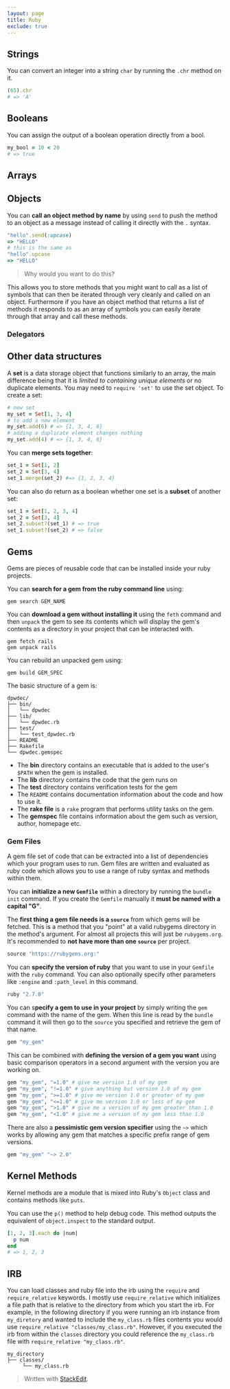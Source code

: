 ```yaml
---
layout: page
title: Ruby
exclude: true
---
```

## Strings
You can convert an integer into a string `char` by running the `.chr` method on it.
```ruby
(65).chr
# => 'A'
```
## Booleans
You can assign the output of a boolean operation directly from a bool.
```ruby
my_bool = 10 < 20
# => true
```

## Arrays


## Objects
You can **call an object method by name** by using `send` to push the method to an object as a message instead of calling it directly with the `.` syntax.
```ruby
"hello".send(:upcase)
=> "HELLO"
# this is the same as
"hello".upcase
=> "HELLO"
```
> Why would you want to do this?

This allows you to store methods that you might want to call as a list of symbols that can then be iterated through very cleanly and called on an object. Furthermore if you have an object method that returns a list of methods it responds to as an array of symbols you can easily iterate through that array and call these methods.

### Delegators

## Other data structures
A **set** is a data storage object  that functions similarly to an array, the main difference being that it is *limited to containing unique elements* or no duplicate elements. You may need to `require 'set'` to use the set object. To create a set:
```ruby
# new set
my_set = Set[1, 3, 4]
# to add a new element
my_set.add(6) # => {1, 3, 4, 6}
# adding a duplicate element changes nothing
my_set.add(4) # => {1, 3, 4, 6}
```
You can **merge sets together**:
```ruby
set_1 = Set[1, 2]
set_2 = Set[3, 4]
set_1.merge(set_2) #=> {1, 2, 3, 4}
```
You can also do return as a boolean whether one set is a **subset** of another set:
```ruby
set_1 = Set[1, 2, 3, 4]
set_2 = Set[3, 4]
set_2.subset?(set_1) # => true
set_1.subset?(set_2) # => false
```
## Gems
Gems are pieces of reusable code that can be installed inside your ruby projects. 

You can **search for a gem from the ruby command line** using:
```
gem search GEM_NAME
```
You can **download a gem without installing it** using the `feth` command and then `unpack` the gem to see its contents which will display the gem's contents as a directory in your project that can be interacted with.
```
gem fetch rails
gem unpack rails
```
You can rebuild an unpacked gem using:
```
gem build GEM_SPEC
```
The basic structure of a gem is:
```
dpwdec/
├── bin/
│   └── dpwdec
├── lib/
│   └── dpwdec.rb
├── test/
│   └── test_dpwdec.rb
├── README
├── Rakefile
└── dpwdec.gemspec
```

 - The **bin** directory contains an executable that is added to the user's `$PATH` when the gem is installed.
 - The **lib** directory contains the code that the gem runs on
 - The **test** directory contains verification tests for the gem
 - The `README` contains documentation information about the code and how to use it.
 - The **rake file** is a `rake` program that performs utility tasks on the gem.
 - The **gemspec** file contains information about the gem such as version, author, homepage etc.

### Gem Files
A gem file set of code that can be extracted into a list of dependencies which your program uses to run. Gem files are written and evaluated as ruby code which allows you to use a range of ruby syntax and methods within them. 

You can **initialize a new `Gemfile`** within a directory by running the `bundle init` command. If you create the `Gemfile` manually it **must be named with a capital "G"**.

The **first thing a gem file needs is a `source`** from which gems will be fetched. This is a method that you "point" at a valid rubygems directory in the method's argument. For almost all projects this will just be `rubygems.org`. It's recommended to **not have more than one `source`** per project.
```ruby
source "https://rubygems.org:"
```
You can **specify the version of ruby** that you want to use in your `Gemfile` with the `ruby` command. You can also optionally specify other parameters like `:engine` and `:path_level` in this command.
```ruby
ruby "2.7.0"
```
You can s**pecify a gem to use in your project** by simply writing the `gem` command with the name of the gem. When this line is read by the `bundle` command it will then go to the `source` you specified and retrieve the gem of that name.
```ruby
gem "my_gem"
```
This can be combined with **defining the version of a gem you want** using basic comparison operators in a second argument with the version you are working on.
```ruby
gem "my_gem", "=1.0" # give me version 1.0 of my gem
gem "my_gem", "!=1.0" # give anything but version 1.0 of my gem
gem "my_gem", ">=1.0" # give me version 1.0 or greater of my gem
gem "my_gem", "<=1.0" # give me version 1.0 or less of my gem
gem "my_gem", ">1.0" # give me a version of my gem greater than 1.0
gem "my_gem", "<1.0" # give me a version of my gem less than 1.0
```
There are also a **pessimistic gem version specifier** using the `~>` which works by allowing any gem that matches a specific prefix range of gem versions.
```ruby
gem "my_gem" "~> 2.0"
``` 

## Kernel Methods
Kernel methods are a module that is mixed into Ruby's `Object` class and contains methods like `puts`.

You can use the `p()` method to help debug code. This method outputs the equivalent of `object.inspect` to the standard output.
```ruby
[1, 2, 3].each do |num|
  p num
end
# => 1, 2, 3
```

## IRB
You can load classes and ruby file into the irb using the `require` and `require_relative` keywords. I mostly use `require_relative` which initializes a file path that is relative to the directory from which you start the irb. For example, in the following directory if you were running an irb instance from `my_diretory` and wanted to include the `my_class.rb` files contents you would use `require_relative "classes/my_class.rb"`. However, if you executed the irb from within the `classes` directory you could reference the `my_class.rb` file with `require_relative "my_class.rb"`.
```
my_directory
├── classes/
     └── my_class.rb
```

> Written with [StackEdit](https://stackedit.io/).
<!--stackedit_data:
eyJoaXN0b3J5IjpbOTMyODA4MTg0LC0yOTIyMTc0MjksOTU3NT
g4MDgzLDE0OTU4NzQ1MSwxNjA5MDI2NDE2LDk2MTA1NzU2Nywx
Mjk3OTc2NzQ5LC04MjI1MTg0NywxNDg0OTU3NDUsLTE1OTMyMz
YwNDksMjA2ODM1MDMzNCwtMTEyNTEwNTk4NSwtMTE1OTUyNzA0
MV19
-->